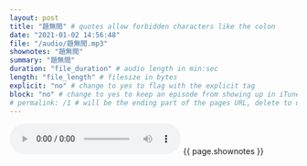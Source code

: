 ```yaml
---
layout: post
title: "題無間" # quotes allow forbidden characters like the colon
date: "2021-01-02 14:56:48"
file: "/audio/題無間.mp3"
shownotes: "題無間"
summary: "題無間"
duration: "file_duration" # audio length in min:sec
length: "file_length" # filesize in bytes
explicit: "no" # change to yes to flag with the explicit tag
block: "no" # change to yes to keep an episode from showing up in iTunes
# permalink: /1 # will be the ending part of the pages URL, delete to default to the title
---
```


<audio controls>
<source src="{{site.url}}{{site.baseurl}}{{ page.file }}" type="audio/x-mp3">
Your browser does not support the audio element.
</audio>
{{ page.shownotes }}
